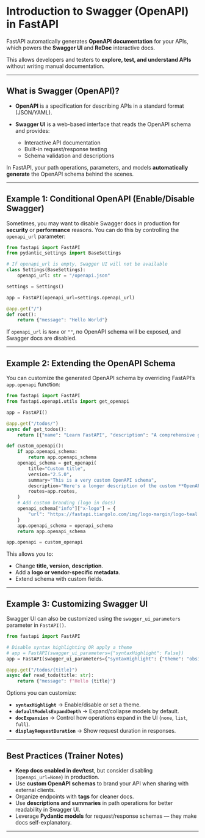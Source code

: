 # Introduction to Swagger (OpenAPI) in FastAPI

FastAPI automatically generates **OpenAPI documentation** for your APIs, which powers the **Swagger UI** and **ReDoc** interactive docs.

This allows developers and testers to **explore, test, and understand APIs** without writing manual documentation.

---

## What is Swagger (OpenAPI)?

* **OpenAPI** is a specification for describing APIs in a standard format (JSON/YAML).
* **Swagger UI** is a web-based interface that reads the OpenAPI schema and provides:

  * Interactive API documentation
  * Built-in request/response testing
  * Schema validation and descriptions

In FastAPI, your path operations, parameters, and models **automatically generate** the OpenAPI schema behind the scenes.

---

## Example 1: Conditional OpenAPI (Enable/Disable Swagger)

Sometimes, you may want to disable Swagger docs in production for **security** or **performance** reasons.
You can do this by controlling the `openapi_url` parameter:

```python
from fastapi import FastAPI
from pydantic_settings import BaseSettings

# If openapi_url is empty, Swagger UI will not be available
class Settings(BaseSettings):
    openapi_url: str = "/openapi.json"

settings = Settings()

app = FastAPI(openapi_url=settings.openapi_url)

@app.get("/")
def root():
    return {"message": "Hello World"}
```

If `openapi_url` is `None` or `""`, no OpenAPI schema will be exposed, and Swagger docs are disabled.

---

## Example 2: Extending the OpenAPI Schema

You can customize the generated OpenAPI schema by overriding FastAPI’s `app.openapi` function:

```python
from fastapi import FastAPI
from fastapi.openapi.utils import get_openapi

app = FastAPI()

@app.get("/todos/")
async def get_todos():
    return [{"name": "Learn FastAPI", "description": "A comprehensive guide to FastAPI"}]

def custom_openapi():
    if app.openapi_schema:
        return app.openapi_schema
    openapi_schema = get_openapi(
        title="Custom title",
        version="2.5.0",
        summary="This is a very custom OpenAPI schema",
        description="Here's a longer description of the custom **OpenAPI** schema",
        routes=app.routes,
    )
    # Add custom branding (logo in docs)
    openapi_schema["info"]["x-logo"] = {
        "url": "https://fastapi.tiangolo.com/img/logo-margin/logo-teal.png"
    }
    app.openapi_schema = openapi_schema
    return app.openapi_schema

app.openapi = custom_openapi
```

This allows you to:

* Change **title, version, description**.
* Add a **logo or vendor-specific metadata**.
* Extend schema with custom fields.

---

## Example 3: Customizing Swagger UI

Swagger UI can also be customized using the `swagger_ui_parameters` parameter in `FastAPI()`.

```python
from fastapi import FastAPI

# Disable syntax highlighting OR apply a theme
# app = FastAPI(swagger_ui_parameters={"syntaxHighlight": False})
app = FastAPI(swagger_ui_parameters={"syntaxHighlight": {"theme": "obsidian"}})

@app.get("/todos/{title}")
async def read_todo(title: str):
    return {"message": f"Hello {title}"}
```

Options you can customize:

* **`syntaxHighlight`** → Enable/disable or set a theme.
* **`defaultModelsExpandDepth`** → Expand/collapse models by default.
* **`docExpansion`** → Control how operations expand in the UI (`none`, `list`, `full`).
* **`displayRequestDuration`** → Show request duration in responses.

---

## Best Practices (Trainer Notes)

* **Keep docs enabled in dev/test**, but consider disabling (`openapi_url=None`) in production.
* Use **custom OpenAPI schemas** to brand your API when sharing with external clients.
* Organize endpoints with **tags** for cleaner docs.
* Use **descriptions and summaries** in path operations for better readability in Swagger UI.
* Leverage **Pydantic models** for request/response schemas — they make docs self-explanatory.

---